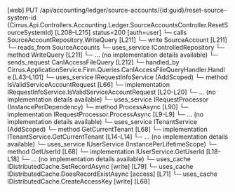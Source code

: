 [web] PUT /api/accounting/ledger/source-accounts/{id:guid}/reset-source-system-id  (Cirrus.Api.Controllers.Accounting.Ledger.SourceAccountsController.ResetSourceSystemId)  [L208–L215] status=200 [auth=user]
  └─ calls SourceAccountRepository.WriteQuery [L211]
  └─ write SourceAccount [L211]
    └─ reads_from SourceAccounts
  └─ uses_service IControlledRepository<SourceAccount>
    └─ method WriteQuery [L211]
      └─ ... (no implementation details available)
  └─ sends_request CanIAccessFileQuery [L212]
    └─ handled_by Cirrus.ApplicationService.Firm.Queries.CanIAccessFileQueryHandler.Handle [L43–L101]
      └─ uses_service IRequestInfoService (AddScoped)
        └─ method IsValidServiceAccountRequest [L66]
          └─ implementation IRequestInfoService.IsValidServiceAccountRequest [L20-L20]
          └─ ... (no implementation details available)
      └─ uses_service IRequestProcessor (InstancePerDependency)
        └─ method ProcessAsync [L90]
          └─ implementation IRequestProcessor.ProcessAsync [L9-L9]
          └─ ... (no implementation details available)
      └─ uses_service ITenantService (AddScoped)
        └─ method GetCurrentTenant [L68]
          └─ implementation ITenantService.GetCurrentTenant [L14-L14]
          └─ ... (no implementation details available)
      └─ uses_service IUserService (InstancePerLifetimeScope)
        └─ method GetUserId [L68]
          └─ implementation IUserService.GetUserId [L18-L18]
          └─ ... (no implementation details available)
      └─ uses_cache IDistributedCache.SetRecordAsync [write] [L79]
      └─ uses_cache IDistributedCache.DoesRecordExistAsync [access] [L71]
      └─ uses_cache IDistributedCache.CreateAccessKey [write] [L68]

